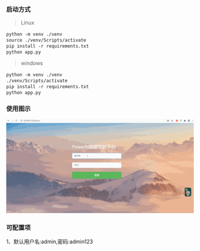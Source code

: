 ### 启动方式
>Linux
```shell
python -m venv ./venv
source ./venv/Scripts/activate
pip install -r requirements.txt
python app.py
```

>windows
```shell
python -m venv ./venv
./venv/Scripts/activate
pip install -r requirements.txt
python app.py
```

### 使用图示
![flask_login](./flask_login.gif)


### 可配置项
1、默认用户名:admin,密码:admin123